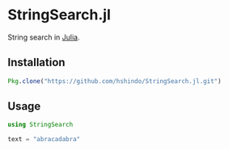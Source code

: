 # StringSearch.jl
String search in [Julia](http://julialang.org/).

## Installation
```julia
Pkg.clone("https://github.com/hshindo/StringSearch.jl.git")
```

## Usage
```julia
using StringSearch

text = "abracadabra"
```
